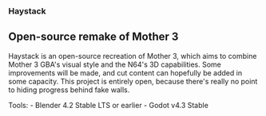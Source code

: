 ### Haystack
## Open-source remake of Mother 3

Haystack is an open-source recreation of Mother 3, which aims to combine Mother 3 GBA's visual style and the N64's 3D capabilities. Some improvements will be made, and cut content can hopefully be added in some capacity.
This project is entirely open, because there's really no point to hiding progress behind fake walls.

Tools:
	- Blender 4.2 Stable LTS or earlier
	- Godot v4.3 Stable
